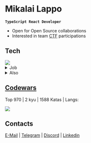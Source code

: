 # Mikalai Lappo 

**`TypeScript React Developer`**

- Open for Open Source collaborations
- Interested in team <a href="https://ctftime.org/team/252084" target="_blank">CTF</a> participations

## Tech

<img src="https://skillicons.dev/icons?i=ts" />

<details>
  <summary>Job</summary>

  - React, Next.js, Redux-toolkit, Apollo, Figma, TailwindCSS, SCSS
  
  - Express.js, Nest.js, RestAPI, GraphQL, Prisma, PostgreSQL, MongoDB, Jest
    
  - Linux, Nginx, Git(lab|hub) CI, Docker
</details>


<details>
  <summary>Also</summary>
  
  - I rewrite old niche websites in T3-Stack (soon to be listed)
  
  - Sometimes, I'm into goofy awkward gamedev, mostly using Phaser

  - Programming languages I'm also practicing: Python, Golang, Java, Scala, Haskell

</details>

## <a href="https://codewars.com/users/MikalaiLappo" target="_blank">Codewars</a>
Top 970 | 2 kyu | 1588 Katas | Langs:

<img src="https://skillicons.dev/icons?i=javascript,haskell,python,postgres" />

## Contacts

<a href="mailto:mikalailappo@yandex.by" target="_blank">E-Mail</a> | <a href="https://t.me/MikalaiLappo" target="_blank">Telegram</a> | <a href="https://discord.com/users/1121401379349610556" target="_blank">Discord</a> | <a href="https://www.linkedin.com/in/mikalailappo/" target="_blank">Linkedin</a>
